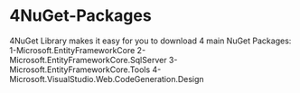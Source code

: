 # 4NuGet-Packages
4NuGet Library makes it easy for you to download 4 main NuGet Packages:       1-Microsoft.EntityFrameworkCore       2-Microsoft.EntityFrameworkCore.SqlServer       3-Microsoft.EntityFrameworkCore.Tools       4-Microsoft.VisualStudio.Web.CodeGeneration.Design
